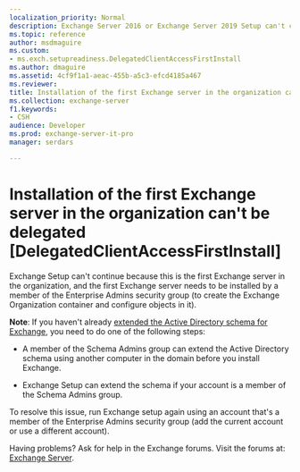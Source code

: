 ```yaml
---
localization_priority: Normal
description: Exchange Server 2016 or Exchange Server 2019 Setup can't continue because the account doesn't have permission to install the first Exchange server in the organization.
ms.topic: reference
author: msdmaguire
ms.custom:
- ms.exch.setupreadiness.DelegatedClientAccessFirstInstall
ms.author: dmaguire
ms.assetid: 4cf9f1a1-aeac-455b-a5c3-efcd4185a467
ms.reviewer: 
title: Installation of the first Exchange server in the organization can't be delegated [DelegatedClientAccessFirstInstall]
ms.collection: exchange-server
f1.keywords:
- CSH
audience: Developer
ms.prod: exchange-server-it-pro
manager: serdars

---
```


# Installation of the first Exchange server in the organization can't be delegated [DelegatedClientAccessFirstInstall]

Exchange Setup can't continue because this is the first Exchange server in the organization, and the first Exchange server needs to be installed by a member of the Enterprise Admins security group (to create the Exchange Organization container and configure objects in it).

**Note**: If you haven't already [extended the Active Directory schema for Exchange](../prepare-ad-and-domains.md#step-1-extend-the-active-directory-schema), you need to do one of the following steps:

- A member of the Schema Admins group can extend the Active Directory schema using another computer in the domain before you install Exchange.

- Exchange Setup can extend the schema if your account is a member of the Schema Admins group.

To resolve this issue, run Exchange setup again using an account that's a member of the Enterprise Admins security group (add the current account or use a different account).

Having problems? Ask for help in the Exchange forums. Visit the forums at: [Exchange Server](https://social.technet.microsoft.com/forums/office/home?category=exchangeserver).
